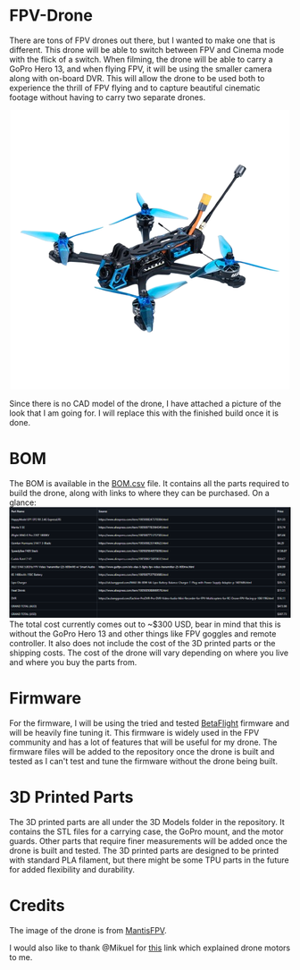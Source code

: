 # FPV-Drone
There are tons of FPV drones out there, but I wanted to make one that is different. This drone will be able to switch between FPV and Cinema mode with the flick of a switch. When filming, the drone will be able to carry a GoPro Hero 13, and when flying FPV, it will be using the smaller camera along with on-board DVR. This will allow the drone to be used both to experience the thrill of FPV flying and to capture beautiful cinematic footage without having to carry two separate drones.
<p align="center">
  <img src="img/drone.png" />
</p>
Since there is no CAD model of the drone, I have attached a picture of the look that I am going for. I will replace this with the finished build once it is done.

# BOM
The BOM is available in the [BOM.csv](BOM.csv) file. It contains all the parts required to build the drone, along with links to where they can be purchased. On a glance:
![BOM](img/BOM.png)
The total cost currently comes out to ~$300 USD, bear in mind that this is without the GoPro Hero 13 and other things like FPV goggles and remote controller. It also does not include the cost of the 3D printed parts or the shipping costs. The cost of the drone will vary depending on where you live and where you buy the parts from.

# Firmware
For the firmware, I will be using the tried and tested [BetaFlight](https://betaflight.com/) firmware and will be heavily fine tuning it. This firmware is widely used in the FPV community and has a lot of features that will be useful for my drone. The firmware files will be added to the repository once the drone is built and tested as I can't test and tune the firmware without the drone being built.

# 3D Printed Parts
The 3D printed parts are all under the 3D Models folder in the repository. It contains the STL files for a carrying case, the GoPro mount, and the motor guards. Other parts that require finer measurements will be added once the drone is built and tested. The 3D printed parts are designed to be printed with standard PLA filament, but there might be some TPU parts in the future for added flexibility and durability.

# Credits
The image of the drone is from [MantisFPV](mantisfpv.com.au).

I would also like to thank @Mikuel for [this](https://www.aos-rc.com/aos-labs) link which explained drone motors to me.